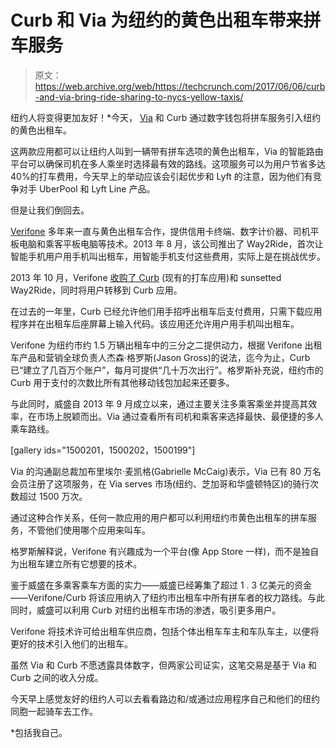 # Curb 和 Via 为纽约的黄色出租车带来拼车服务 

> 原文：<https://web.archive.org/web/https://techcrunch.com/2017/06/06/curb-and-via-bring-ride-sharing-to-nycs-yellow-taxis/>

纽约人将变得更加友好！*今天， [Via](https://web.archive.org/web/20221205201208/https://beta.techcrunch.com/2016/05/05/city-carpooling-service-via-picks-up-70m-further-funding-another-30m-to-come/) 和 Curb 通过数字钱包将拼车服务引入纽约的黄色出租车。

这两款应用都可以让纽约人叫到一辆带有拼车选项的黄色出租车，Via 的智能路由平台可以确保司机在多人乘坐时选择最有效的路线。这项服务可以为用户节省多达 40%的打车费用，今天早上的举动应该会引起优步和 Lyft 的注意，因为他们有竞争对手 UberPool 和 Lyft Line 产品。

但是让我们倒回去。

[Verifone](https://web.archive.org/web/20221205201208/https://beta.techcrunch.com/tag/verifone/) 多年来一直与黄色出租车合作，提供信用卡终端、数字计价器、司机平板电脑和乘客平板电脑等技术。2013 年 8 月，该公司推出了 Way2Ride，首次让智能手机用户用手机叫出租车，用智能手机支付这些费用，实际上是在挑战优步。

2013 年 10 月，Verifone [收购了 Curb](https://web.archive.org/web/20221205201208/http://www.pymnts.com/news/2015/verifone-acquires-curb-to-expand-taxi-e-hail-business/) (现有的打车应用)和 sunsetted Way2Ride，同时将用户转移到 Curb 应用。

在过去的一年里，Curb 已经允许他们用手招呼出租车后支付费用，只需下载应用程序并在出租车后座屏幕上输入代码。该应用还允许用户用手机叫出租车。

Verifone 为纽约市约 1.5 万辆出租车中的三分之二提供动力，根据 Verifone 出租车产品和营销全球负责人杰森·格罗斯(Jason Gross)的说法，迄今为止，Curb 已“建立了几百万个账户”，每月可提供“几十万次出行”。格罗斯补充说，纽约市的 Curb 用于支付的次数比所有其他移动钱包加起来还要多。

与此同时，威盛自 2013 年 9 月成立以来，通过主要关注多乘客乘坐并提高其效率，在市场上脱颖而出。Via 通过查看所有司机和乘客来选择最快、最便捷的多人乘车路线。

[gallery ids="1500201，1500202，1500199"]

Via 的沟通副总裁加布里埃尔·麦凯格(Gabrielle McCaig)表示，Via 已有 80 万名会员注册了这项服务，在 Via serves 市场(纽约、芝加哥和华盛顿特区)的骑行次数超过 1500 万次。

通过这种合作关系，任何一款应用的用户都可以利用纽约市黄色出租车的拼车服务，不管他们使用哪个应用来叫车。

格罗斯解释说，Verifone 有兴趣成为一个平台(像 App Store 一样)，而不是独自为出租车建立所有它想要的技术。

鉴于威盛在多乘客乘车方面的实力——威盛已经筹集了超过 1 . 3 亿美元的资金——Verifone/Curb 将该应用纳入了纽约市出租车中所有拼车者的权力路线。与此同时，威盛可以利用 Curb 对纽约出租车市场的渗透，吸引更多用户。

Verifone 将技术许可给出租车供应商，包括个体出租车车主和车队车主，以便将更好的技术引入他们的出租车。

虽然 Via 和 Curb 不愿透露具体数字，但两家公司证实，这笔交易是基于 Via 和 Curb 之间的收入分成。

今天早上感觉友好的纽约人可以去看看路边和/或通过应用程序自己和他们的纽约同胞一起骑车去工作。

*包括我自己。